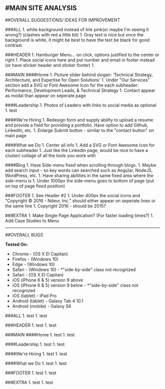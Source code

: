 #MAIN SITE ANALYSIS
----

##OVERALL SUGGESTIONS/ IDEAS FOR IMPROVEMENT

###ALL
    1. white background instead of link pink(or maybe I'm seeing it wrong?) (clashes with red a little bit)
    1. Gray text is nice but once the background is white, it might be best to have the text be black for good contrast. 

###HEADER
    1. Hamburger Menu… on click, options justified to the center or right
    1. Place social icons here and put number and email in footer instead (or have sticker header and sticker footer)
    1. 

###MAIN
####Home
    1. Picture slider behind slogan: ‘Technical Strategy, Architecture, and Expertise for Open Solutions’
    1. Under "Our Services" section add a SVG or Font Awesome Icon for the each subheader: Performance, Development Leads, & Technical Strategy 
    1. Contact appear as modal than appear on seperate page

####Leadership
    1. Photos of Leaders with links to social media as optional
    1. test

####We're Hiring
    1. Redesign form and supply ability to upload a resume and provide a field for providing a portfolio. Have option to add Github, LinkedIn, etc.
    1. Enlarge Submit button - similar to the "contact button" on main page

####What we Do
    1. Center all info
    1. Add a SVG or Font Awesome Icon for each subheader
    1. Just like the Linkedin page, would be nice to have a cluster/ collage of all the tools you work with

####Blog
    1. Have Side-menu fixed when scrolling through blogs.
    1. Maybe add search input - so key words can searched such as Angular, NodeJS, WordPress, etc. 
    1. Have sharing abilities in the same fixed area where the side-menu is
    1. Under 1000px the side-menu goes to bottom of page (put on top of page fixed position) 

###FOOTER
    1. See Header #2
    1. Under 400px the social icons and "Copyright © 2016 - Ndevr, Inc." should either appear on seperate lines or the same line
    1. Copyright 2016 - should be 2015?

###EXTRA
    1. Make Single Page Application? (For faster loading times?)
    1. Add Case Studies to Menu

---

##OVERALL BUGS

**Tested On:**
* Chrome - (OS X El Capitan)
* Firefox - (Windows 10)
* Edge - (Windows 10)
* Safari - (Windows 10) - *"side-by-side" class not recognized
* Safari - (OS X El Capitan)
* iOS (iPhone 6 & 5) version 9 above
* iOS (iPhone 6 & 5) version 9 below - *"side-by-side" class not recognized
* iOS (tablet) - iPad Pro
* Android (tablet) - Galaxy Tab 4 10.1
* Android (mobile) - Galaxy S6

###ALL
    1. test
    1. test

###HEADER
    1. test
    1. test

###MAIN
####Home
    1. test
    1. test

####Leadership
    1. test
    1. test

####We're Hiring
    1. test
    1. test

####What we Do
    1. test
    1. test

###FOOTER
    1. test
    1. test

###EXTRA
    1. test
    1. test
